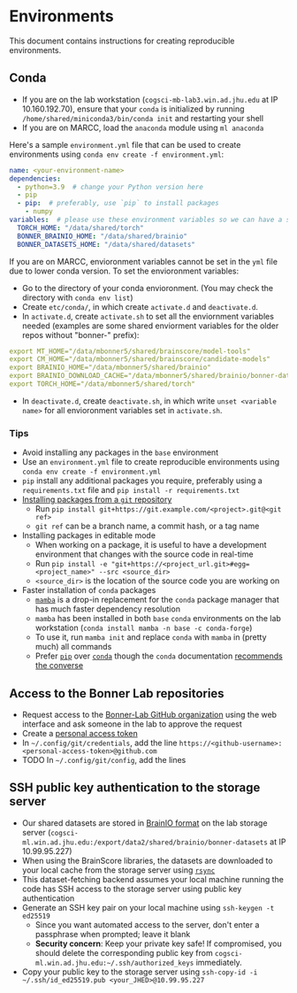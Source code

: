# Environments

This document contains instructions for creating reproducible environments.

## Conda

- If you are on the lab workstation (`cogsci-mb-lab3.win.ad.jhu.edu` at IP 10.160.192.70), ensure that your `conda` is initialized by running `/home/shared/miniconda3/bin/conda init` and restarting your shell
- If you are on MARCC, load the `anaconda` module using `ml anaconda`

Here's a sample `environment.yml` file that can be used to create environments using `conda env create -f environment.yml`:

```YAML
name: <your-environment-name>
dependencies:
  - python=3.9  # change your Python version here
  - pip
  - pip:  # preferably, use `pip` to install packages
    - numpy
variables:  # please use these environment variables so we can have a shared torch and dataset cache
  TORCH_HOME: "/data/shared/torch"
  BONNER_BRAINIO_HOME: "/data/shared/brainio"
  BONNER_DATASETS_HOME: "/data/shared/datasets"
```

If you are on MARCC, envioronment variables cannot be set in the `yml` file due to lower conda version. To set the envioronment variables:
- Go to the directory of your conda envioronment. (You may check the directory with `conda env list`)
- Create `etc/conda/`, in which create `activate.d` and  `deactivate.d`.
- In `activate.d`, create `activate.sh` to set all the enviornment variables needed (examples are some shared enviorment variables for the older repos without "bonner-" prefix):
```YAML
export MT_HOME="/data/mbonner5/shared/brainscore/model-tools"
export CM_HOME="/data/mbonner5/shared/brainscore/candidate-models"
export BRAINIO_HOME="/data/mbonner5/shared/brainio"
export BRAINIO_DOWNLOAD_CACHE="/data/mbonner5/shared/brainio/bonner-datasets"
export TORCH_HOME="/data/mbonner5/shared/torch"
```
- In `deactivate.d`, create `deactivate.sh`, in which write `unset <variable name>` for all envioronment variables set in `activate.sh`.


### Tips

- Avoid installing any packages in the `base` environment
- Use an `environment.yml` file to create reproducible environments using `conda env create -f environment.yml`
- `pip` install any additional packages you require, preferably using a `requirements.txt` file and `pip install -r requirements.txt`
- [Installing packages from a `git` repository](https://pip.pypa.io/en/stable/topics/vcs-support/#git)
  - Run `pip install git+https://git.example.com/<project>.git@<git ref>`
  - `git ref` can be a branch name, a commit hash, or a tag name
- Installing packages in editable mode
  - When working on a package, it is useful to have a development environment that changes with the source code in real-time
  - Run `pip install -e "git+https://<project_url.git>#egg=<project_name>" --src <source_dir>`
  - `<source_dir>` is the location of the source code you are working on
- Faster installation of `conda` packages
  - [`mamba`](https://github.com/mamba-org/mamba) is a drop-in replacement for the `conda` package manager that has much faster dependency resolution
  - `mamba` has been installed in both `base` `conda` environments on the lab workstation (`conda install mamba -n base -c conda-forge`)
  - To use it, run `mamba init` and replace `conda` with `mamba` in (pretty much) all commands
  - Prefer [`pip`](https://pip.pypa.io/en/stable/) over [`conda`](https://docs.conda.io/projects/conda/en/latest/index.html) though the `conda` documentation [recommends the converse](https://www.anaconda.com/blog/understanding-conda-and-pip)

## Access to the Bonner Lab repositories

- Request access to the [Bonner-Lab GitHub organization](https://github.com/BonnerLab) using the web interface and ask someone in the lab to approve the request
- Create a [personal access token](https://github.com/settings/tokens)
- In `~/.config/git/credentials`, add the line `https://<github-username>:<personal-access-token>@github.com`
- TODO In `~/.config/git/config`, add the lines

## SSH public key authentication to the storage server

- Our shared datasets are stored in [BrainIO format](https://github.com/BonnerLab/brainio) on the lab storage server (`cogsci-ml.win.ad.jhu.edu:/export/data2/shared/brainio/bonner-datasets` at IP 10.99.95.227)
- When using the BrainScore libraries, the datasets are downloaded to your local cache from the storage server using [`rsync`](https://download.samba.org/pub/rsync/rsync.1)
- This dataset-fetching backend assumes your local machine running the code has SSH access to the storage server using public key authentication
- Generate an SSH key pair on your local machine using `ssh-keygen -t ed25519`
  - Since you want automated access to the server, don't enter a passphrase when prompted; leave it blank
  - **Security concern**: Keep your private key safe! If compromised, you should delete the corresponding public key from `cogsci-ml.win.ad.jhu.edu:~/.ssh/authorized_keys` immediately.
- Copy your public key to the storage server using `ssh-copy-id -i ~/.ssh/id_ed25519.pub <your_JHED>@10.99.95.227`
